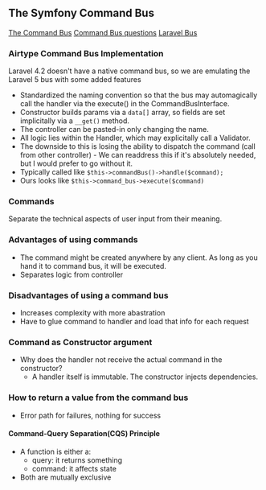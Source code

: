 ## The Symfony Command Bus

[The Command Bus](http://php-and-symfony.matthiasnoback.nl/2015/01/some-questions-about-the-command-bus/)
[Command Bus questions](http://php-and-symfony.matthiasnoback.nl/2015/01/a-wave-of-command-buses/)
[Laravel Bus](http://laravel.com/docs/5.0/bus)

### Airtype Command Bus Implementation

Laravel 4.2 doesn't have a native command bus, so we are emulating the Laravel 5 bus with some added features

-   Standardized the naming convention so that the bus may automagically call the handler via the execute() in the CommandBusInterface.
-   Constructor builds params via a `data[]` array, so fields are set implicitally via a `__get()` method.
-   The controller can be pasted-in only changing the name.
-   All logic lies within the Handler, which may explicitally call a Validator.
-   The downside to this is losing the ability to dispatch the command (call from other controller) - We can readdress this if it's absolutely needed, but I would prefer to go without it.
-   Typically called like `$this->commandBus()->handle($command);`
-   Ours looks like `$this->command_bus->execute($command)`

### Commands

Separate the technical aspects of user input from their meaning.

### Advantages of using commands

-   The command might be created anywhere by any client. As long as you hand it to command bus, it will be executed.
-   Separates logic from controller

### Disadvantages of using a command bus

-   Increases complexity with more abastration
-   Have to glue command to handler and load that info for each request

### Command as Constructor argument

-   Why does the handler not receive the actual command in the constructor?
    -   A handler itself is immutable. The constructor injects dependencies.

### How to return a value from the command bus

-   Error path for failures, nothing for success

#### Command-Query Separation(CQS) Principle

-   A function is either a:
    -   query: it returns something
    -   command: it affects state
-   Both are mutually exclusive
